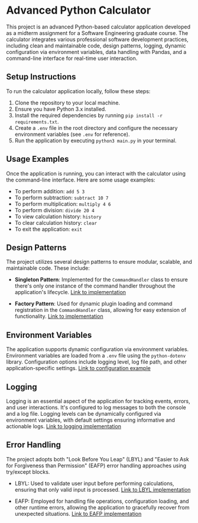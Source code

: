 # Advanced Python Calculator

This project is an advanced Python-based calculator application developed as a midterm assignment for a Software Engineering graduate course. The calculator integrates various professional software development practices, including clean and maintainable code, design patterns, logging, dynamic configuration via environment variables, data handling with Pandas, and a command-line interface for real-time user interaction.

## Setup Instructions

To run the calculator application locally, follow these steps:

1. Clone the repository to your local machine.
2. Ensure you have Python 3.x installed.
3. Install the required dependencies by running `pip install -r requirements.txt`.
4. Create a `.env` file in the root directory and configure the necessary environment variables (see `.env` for reference).
5. Run the application by executing `python3 main.py` in your terminal.

## Usage Examples

Once the application is running, you can interact with the calculator using the command-line interface. Here are some usage examples:

- To perform addition: `add 5 3`
- To perform subtraction: `subtract 10 7`
- To perform multiplication: `multiply 4 6`
- To perform division: `divide 20 4`
- To view calculation history: `history`
- To clear calculation history: `clear`
- To exit the application: `exit`

## Design Patterns

The project utilizes several design patterns to ensure modular, scalable, and maintainable code. These include:

- **Singleton Pattern**: Implemented for the `CommandHandler` class to ensure there's only one instance of the command handler throughout the application's lifecycle. [Link to implementation](https://github.com/zoebrito/midterm/blob/pandas/command_handler.py)

- **Factory Pattern**: Used for dynamic plugin loading and command registration in the `CommandHandler` class, allowing for easy extension of functionality. [Link to implementation](https://github.com/zoebrito/midterm/blob/pandas/plugins/calculator_plugin.py)

## Environment Variables

The application supports dynamic configuration via environment variables. Environment variables are loaded from a `.env` file using the `python-dotenv` library. Configuration options include logging level, log file path, and other application-specific settings. [Link to configuration example](https://github.com/zoebrito/midterm/blob/pandas/.env)

## Logging

Logging is an essential aspect of the application for tracking events, errors, and user interactions. It's configured to log messages to both the console and a log file. Logging levels can be dynamically configured via environment variables, with default settings ensuring informative and actionable logs. [Link to logging implementation](https://github.com/zoebrito/midterm/blob/pandas/app/app.py)

## Error Handling

The project adopts both "Look Before You Leap" (LBYL) and "Easier to Ask for Forgiveness than Permission" (EAFP) error handling approaches using try/except blocks.

- LBYL: Used to validate user input before performing calculations, ensuring that only valid input is processed. [Link to LBYL implementation](https://github.com/zoebrito/midterm/blob/pandas/app/app.py)

- EAFP: Employed for handling file operations, configuration loading, and other runtime errors, allowing the application to gracefully recover from unexpected situations. [Link to EAFP implementation](https://github.com/zoebrito/midterm/blob/pandas/history_manager.py)